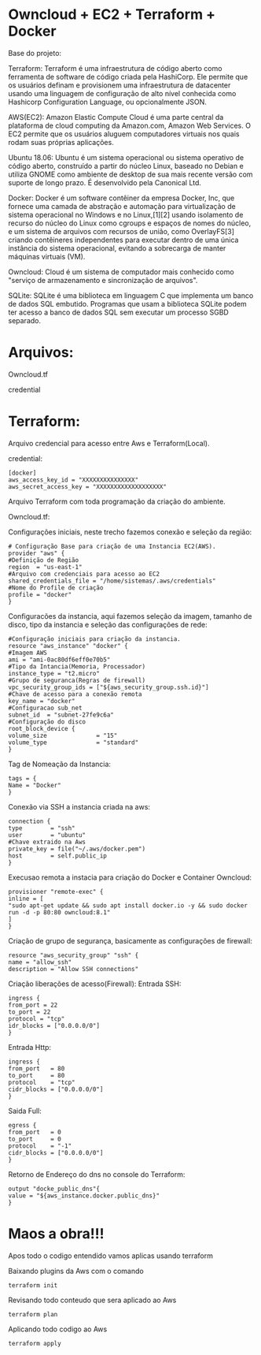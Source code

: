 # Owncloud + EC2 + Terraform + Docker
Base do projeto:

Terraform: Terraform é uma infraestrutura de código aberto como ferramenta de software de código criada pela HashiCorp. Ele permite que os usuários definam e provisionem uma infraestrutura de datacenter usando uma linguagem de configuração de alto nível conhecida como Hashicorp Configuration Language, ou opcionalmente JSON.

AWS(EC2): Amazon Elastic Compute Cloud é uma parte central da plataforma de cloud computing da Amazon.com, Amazon Web Services. O EC2 permite que os usuários aluguem computadores virtuais nos quais rodam suas próprias aplicações.

Ubuntu 18.06: Ubuntu é um sistema operacional ou sistema operativo de código aberto, construído a partir do núcleo Linux, baseado no Debian e utiliza GNOME como ambiente de desktop de sua mais recente versão com suporte de longo prazo. É desenvolvido pela Canonical Ltd.

Docker: Docker é um software contêiner da empresa Docker, Inc, que fornece uma camada de abstração e automação para virtualização de sistema operacional no Windows e no Linux,[1][2] usando isolamento de recurso do núcleo do Linux como cgroups e espaços de nomes do núcleo, e um sistema de arquivos com recursos de união, como OverlayFS[3] criando contêineres independentes para executar dentro de uma única instância do sistema operacional, evitando a sobrecarga de manter máquinas virtuais (VM).

Owncloud: Cloud é um sistema de computador mais conhecido como "serviço de armazenamento e sincronização de arquivos".

SQLite: SQLite é uma biblioteca em linguagem C que implementa um banco de dados SQL embutido. Programas que usam a biblioteca SQLite podem ter acesso a banco de dados SQL sem executar um processo SGBD separado.
     
# Arquivos:

Owncloud.tf

credential

# Terraform:

Arquivo credencial para acesso entre Aws e Terraform(Local).

credential:

    [docker]
    aws_access_key_id = "XXXXXXXXXXXXXXX"
    aws_secret_access_key = "XXXXXXXXXXXXXXXXXXX"

Arquivo Terraform com toda programação da criação do ambiente.

Owncloud.tf:

Configurações iniciais, neste trecho fazemos conexão e seleção da região: 

    # Configuração Base para criação de uma Instancia EC2(AWS).
    provider "aws" {
    #Definição de Região
    region  = "us-east-1"
    #Arquivo com credenciais para acesso ao EC2
    shared_credentials_file = "/home/sistemas/.aws/credentials"
    #Nome do Profile de criação
    profile = "docker"
    }
	
Configuracões da instancia, aqui fazemos seleção da imagem, tamanho de disco, tipo da instancia e seleção das configurações de rede:

    #Configuração iniciais para criação da instancia.
    resource "aws_instance" "docker" {
    #Imagem AWS
    ami = "ami-0ac80df6eff0e70b5"
    #Tipo da Intancia(Memoria, Processador)
    instance_type = "t2.micro"
    #Grupo de seguranca(Regras de firewall)
    vpc_security_group_ids = ["${aws_security_group.ssh.id}"]
    #Chave de acesso para a conexão remota
    key_name = "docker"
    #Configuracao sub_net
    subnet_id  = "subnet-27fe9c6a"
    #Configuração do disco
    root_block_device {
    volume_size              = "15"
    volume_type              = "standard"
    }

Tag de Nomeação da Instancia:

    tags = {
    Name = "Docker"
    }
    
Conexão via SSH a instancia criada na aws:

    connection {
    type        = "ssh"
    user        = "ubuntu"
    #Chave extraido na Aws
    private_key = file("~/.aws/docker.pem")
    host        = self.public_ip
    }
    
Execusao remota a instacia para criação do Docker e Container Owncloud:
	
    provisioner "remote-exec" {
    inline = [
    "sudo apt-get update && sudo apt install docker.io -y && sudo docker run -d -p 80:80 owncloud:8.1"
    ]
    }

Criação de grupo de segurança, basicamente as configurações de firewall:

    resource "aws_security_group" "ssh" {
    name = "allow_ssh"
    description = "Allow SSH connections"
	
Criação liberações de acesso(Firewall):
Entrada SSH:

    ingress {
    from_port = 22
    to_port = 22
    protocol = "tcp"
    idr_blocks = ["0.0.0.0/0"]
	}
	
Entrada Http:

    ingress {
    from_port   = 80
    to_port     = 80
    protocol    = "tcp"
    cidr_blocks = ["0.0.0.0/0"]
	}
	
Saida Full:

    egress {
    from_port   = 0
    to_port     = 0
    protocol    = "-1"
    cidr_blocks = ["0.0.0.0/0"]
    }
    
Retorno de Endereço do dns no console do Terraform:

    output "docke_public_dns"{
	value = "${aws_instance.docker.public_dns}"
    }

# Maos a obra!!!

Apos todo o codigo entendido vamos aplicas usando terraform

Baixando plugins da Aws com o comando

    terraform init

Revisando todo conteudo que sera aplicado ao Aws

    terraform plan

Aplicando todo codigo ao Aws

    terraform apply
    
        
